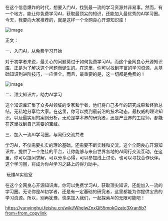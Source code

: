 ​
在这个信息爆炸的时代，想要入门AI，找到最一流的学习资源并非易事。然而，有一个地方，能让你免费学习AI，获取最顶尖的知识，还能加入最优秀的AI学习圈。今天，我要向大家推荐的，就是这样一个全网良心开源知识库！

![image](https://github.com/MrXiaoLinZi/AI/assets/39739167/75266e70-7da9-4905-9453-6b630dfcb60e)


正文：

一、入门AI，从免费学习开始

对于初学者来说，最关心的问题莫过于如何免费学习AI。而这个全网良心开源知识库，正是为了解决这个问题而诞生的。在这里，你可以找到丰富的学习资源，从基础知识到进阶技巧，一应俱全。而且，最重要的是，这一切都是免费的！

![image](https://github.com/MrXiaoLinZi/AI/assets/39739167/dc6494ce-2410-4908-8e7a-9fe24aa33b00)


二、顶尖知识库，助力AI学习

这个知识库汇集了众多AI领域的专家和学者，他们将自己多年的研究成果和经验总结，无私地分享给大家。在这里，你可以找到最前沿的技术动态，最权威的理论知识，以及最实用的案例分析。无论是学术界的研究者，还是产业界的工程师，都能在这里找到自己需要的宝藏。

三、加入一流AI学习圈，与同行交流共进

学习AI，不仅需要扎实的理论基础，还需要不断实践和交流。这个全网良心开源知识库，提供了一个绝佳的平台，让你能够与来自世界各地的AI同行交流互动。在这里，你可以提问求解，可以分享心得，可以参加线上讨论，也可以寻找合作伙伴。这个学习圈，将成为你AI学习之路上的得力助手。

 玩赚AI实验室

在这个全网良心开源知识库，你可以免费学习AI，获取顶尖知识，还能加入一流的学习圈。无论你是AI初学者，还是有一定基础的研究者，这里都能为你提供宝贵的学习资源。所以，别再犹豫，快来加入我们，一起探索AI的无限可能吧！

https://yunyinghui.feishu.cn/wiki/WhelwZnxQi55mpkOzatc3Xran5b?from=from_copylink
​
